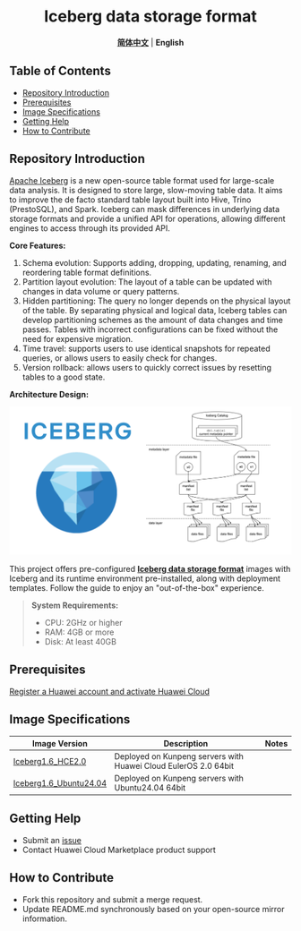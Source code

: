 <p align="center">
  <h1 align="center">Iceberg data storage format</h1>
  <p align="center">
    <a href="README_ZH.md"><strong>简体中文</strong></a> | <strong>English</strong>
  </p>

## Table of Contents

- [Repository Introduction](#repository-introduction)  
- [Prerequisites](#prerequisites)  
- [Image Specifications](#image-specifications)
- [Getting Help](#getting-help)
- [How to Contribute](#how-to-contribute)

## Repository Introduction  
[Apache Iceberg](https://github.com/apache/iceberg) is a new open-source table format used for large-scale data analysis. It is designed to store large, slow-moving table data. It aims to improve the de facto standard table layout built into Hive, Trino (PrestoSQL), and Spark. Iceberg can mask differences in underlying data storage formats and provide a unified API for operations, allowing different engines to access through its provided API.

**Core Features:**
1. Schema evolution: Supports adding, dropping, updating, renaming, and reordering table format definitions.
2. Partition layout evolution: The layout of a table can be updated with changes in data volume or query patterns.
3. Hidden partitioning: The query no longer depends on the physical layout of the table. By separating physical and logical data, Iceberg tables can develop partitioning schemes as the amount of data changes and time passes. Tables with incorrect configurations can be fixed without the need for expensive migration.
4. Time travel: supports users to use identical snapshots for repeated queries, or allows users to easily check for changes.
5. Version rollback: allows users to quickly correct issues by resetting tables to a good state.

**Architecture Design:**

![](./images/img001.png)

This project offers pre-configured [**Iceberg data storage format**](https://marketplace.huaweicloud.com) images with Iceberg and its runtime environment pre-installed, along with deployment templates. Follow the guide to enjoy an "out-of-the-box" experience.

> **System Requirements:**
> - CPU: 2GHz or higher  
> - RAM: 4GB or more  
> - Disk: At least 40GB  

## Prerequisites  
[Register a Huawei account and activate Huawei Cloud](https://support.huaweicloud.com/usermanual-account/account_id_001.html)

## Image Specifications  

| Image Version                                                                                                      | Description                                              | Notes |  
|--------------------------------------------------------------------------------------------------------------------|----------------------------------------------------------|-------|  
| [Iceberg1.6_HCE2.0](https://marketplace.huaweicloud.com) | Deployed on Kunpeng servers with Huawei Cloud EulerOS 2.0 64bit |  | 
| [Iceberg1.6_Ubuntu24.04](https://marketplace.huaweicloud.com) | Deployed on Kunpeng servers with Ubuntu24.04 64bit   |  |  

## Getting Help
- Submit an [issue](https://github.com/HuaweiCloudDeveloper/Iceberg-image/issues)
- Contact Huawei Cloud Marketplace product support

## How to Contribute
- Fork this repository and submit a merge request.
- Update README.md synchronously based on your open-source mirror information.
